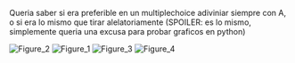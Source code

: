 Queria saber si era preferible en un multiplechoice adiviniar siempre con A, o si era lo mismo que tirar alelatoriamente (SPOILER: es lo mismo, simplemente queria una excusa para probar graficos en python)



![Figure_2](https://user-images.githubusercontent.com/80662397/173242601-8f9f834b-1b1c-446a-befd-46b2d25a4002.png)
![Figure_1](https://user-images.githubusercontent.com/80662397/173242606-bc20a631-4b28-410f-be58-f7fcdf77f558.png)
![Figure_3](https://user-images.githubusercontent.com/80662397/173242670-f065448a-294d-44c7-b254-3c11ffbc8d0c.png)
![Figure_4](https://user-images.githubusercontent.com/80662397/173242671-cd6abf65-7f13-45b9-b6b3-0ae4612ba6ca.png)
